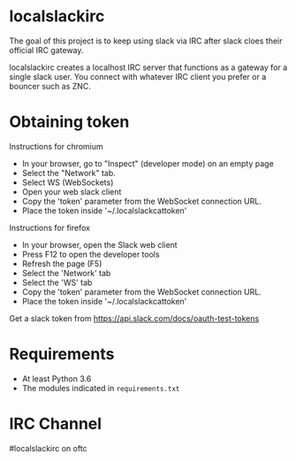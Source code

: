 localslackirc
=============

The goal of this project is to keep using slack via IRC
after slack cloes their official IRC gateway.

localslackirc creates a localhost IRC server that
functions as a gateway for a single slack user.  You
connect with whatever IRC client you prefer or a
bouncer such as ZNC.


Obtaining token
===============

Instructions for chromium

* In your browser, go to "Inspect" (developer mode) on an empty page
* Select the "Network" tab.
* Select WS (WebSockets)
* Open your web slack client
* Copy the 'token' parameter from the WebSocket connection URL.
* Place the token inside '~/.localslackcattoken'

Instructions for firefox

* In your browser, open the Slack web client
* Press F12 to open the developer tools
* Refresh the page (F5)
* Select the 'Network' tab
* Select the 'WS' tab
* Copy the 'token' parameter from the WebSocket connection URL.
* Place the token inside '~/.localslackcattoken'

Get a slack token from https://api.slack.com/docs/oauth-test-tokens

Requirements
============

* At least Python 3.6
* The modules indicated in `requirements.txt`

IRC Channel
===========

#localslackirc on oftc
